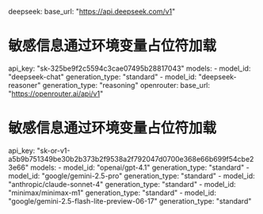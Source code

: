 deepseek:
  base_url: "https://api.deepseek.com/v1"
  # 敏感信息通过环境变量占位符加载
  api_key: "sk-325be9f2c5594c3cae07495b28817043"
  models:
    - model_id: "deepseek-chat"
      generation_type: "standard"
    - model_id: "deepseek-reasoner"
      generation_type: "reasoning"
openrouter:
  base_url: "https://openrouter.ai/api/v1"
  # 敏感信息通过环境变量占位符加载
  api_key: "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"
  models:
    - model_id: "openai/gpt-4.1"
      generation_type: "standard"
    - model_id: "google/gemini-2.5-pro"
      generation_type: "standard"
    - model_id: "anthropic/claude-sonnet-4"
      generation_type: "standard"
    - model_id: "minimax/minimax-m1"
      generation_type: "standard"
    - model_id: "google/gemini-2.5-flash-lite-preview-06-17"
      generation_type: "standard"
